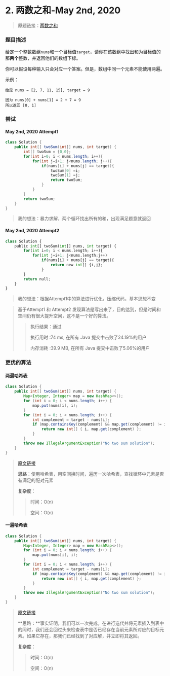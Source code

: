 # 2. 两数之和-May 2nd, 2020

> 原题链接：[两数之和](https://leetcode-cn.com/problems/two-sum)

### 题目描述

给定一个整数数组`nums`和一个目标值`target`，请你在该数组中找出和为目标值的那**两个**整数，并返回他们的数组下标。

你可以假设每种输入只会对应一个答案。但是，数组中同一个元素不能使用两遍。



示例：

```
给定 nums = [2, 7, 11, 15], target = 9

因为 nums[0] + nums[1] = 2 + 7 = 9
所以返回 [0, 1]
```

### 尝试

#### May 2nd, 2020 Attempt1

```java
class Solution {
    public int[] twoSum(int[] nums, int target) {
        int[] twoSum = {0,0};
        for(int i=0; i < nums.length; i++){
            for(int j=i+1; j<nums.length; j++){
                if(nums[i] + nums[j] == target){
                    twoSum[0] =i;
                    twoSum[1] =j;
                    return twoSum;
                }
            }
        }
        return twoSum;
    }
}
```

> 我的想法：暴力求解，两个循环找出所有的和，出现满足题意就返回

#### May 2nd, 2020 Attempt2

```python
class Solution {
    public int[] twoSum(int[] nums, int target) {
        for(int i=0; i < nums.length; i++){
            for(int j=i+1; j<nums.length;j++)
                if(nums[i] + nums[j] == target){
                    return new int[] {i,j};
                }
        }
        return null;
    }
}
```

> 我的想法：根据Attempt1中的算法进行优化，压缩代码，基本思想不变

>基于Attempt1 和 Attempt2 发现算法是写出来了，目的达到，但是时间和空间仍有很大提升空间，这不是一个好的算法。
>
>> 执行结果：通过
>>
>> 执行用时 :74 ms, 在所有 Java 提交中击败了24.19%的用户
>>
>> 内存消耗 :39.9 MB, 在所有 Java 提交中击败了5.06%的用户

### 更优的算法

#### 两遍哈希表

```java
class Solution {
    public int[] twoSum(int[] nums, int target) {
        Map<Integer, Integer> map = new HashMap<>();
        for (int i = 0; i < nums.length; i++) {
            map.put(nums[i], i);
        }
        for (int i = 0; i < nums.length; i++) {
            int complement = target - nums[i];
            if (map.containsKey(complement) && map.get(complement) != i) {
                return new int[] { i, map.get(complement) };
            }
        }
        throw new IllegalArgumentException("No two sum solution");
    }
}
```

> [原文链接](https://leetcode-cn.com/problems/two-sum/solution/liang-shu-zhi-he-by-leetcode-2/)
>
> **思路**：使用哈希表，用空间换时间，遍历一次哈希表，查找循环中元素是否有满足的配对元素
>
> **复杂度**：
>
> > 时间：O(n)
> >
> > 空间：O(n)

#### 一遍哈希表

```java
class Solution {
    public int[] twoSum(int[] nums, int target) {
        Map<Integer, Integer> map = new HashMap<>();
        for (int i = 0; i < nums.length; i++) {
            map.put(nums[i], i);
        }
        for (int i = 0; i < nums.length; i++) {
            int complement = target - nums[i];
            if (map.containsKey(complement) && map.get(complement) != i) {
                return new int[] { i, map.get(complement) };
            }
        }
        throw new IllegalArgumentException("No two sum solution");
    }
}
```

> [原文链接](https://leetcode-cn.com/problems/two-sum/solution/liang-shu-zhi-he-by-leetcode-2/)
>
> **思路：**事实证明，我们可以一次完成。在进行迭代并将元素插入到表中的同时，我们还会回过头来检查表中是否已经存在当前元素所对应的目标元素。如果它存在，那我们已经找到了对应解，并立即将其返回。
>
> **复杂度**：
>
> > 时间：O(n)
> >
> > 空间：O(n)

